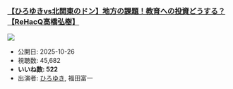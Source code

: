 ### [【ひろゆきvs北関東のドン】地方の課題！教育への投資どうする？【ReHacQ高橋弘樹】](https://www.youtube.com/watch?v=bpGS4r3eSOY)
[![](https://img.youtube.com/vi/bpGS4r3eSOY/sddefault.jpg)](https://www.youtube.com/watch?v=bpGS4r3eSOY)
-   公開日: 2025-10-26
-   視聴数: 45,682
-   **いいね数: 522**
-   出演者: [ひろゆき](/rehacq_fan/people/ひろゆき "wikilink"), 福田富一
